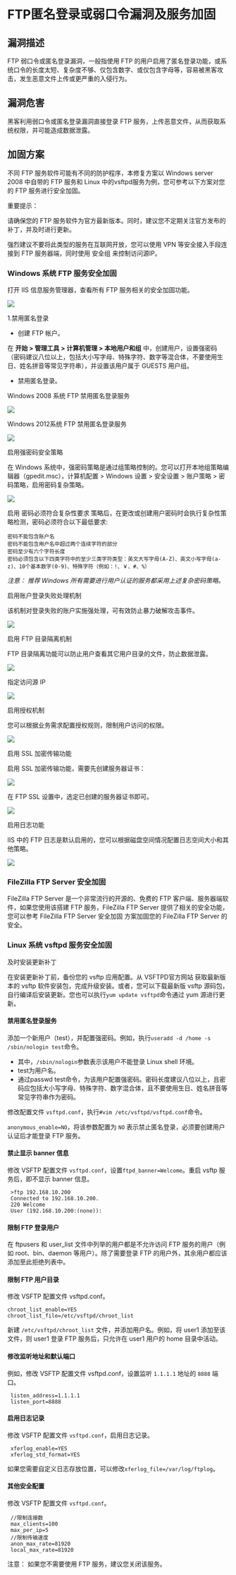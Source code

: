 # FTP匿名登录或弱口令漏洞及服务加固

## 漏洞描述
FTP 弱口令或匿名登录漏洞，一般指使用 FTP 的用户启用了匿名登录功能，或系统口令的长度太短、复杂度不够、仅包含数字、或仅包含字母等，容易被黑客攻击，发生恶意文件上传或更严重的入侵行为。

## 漏洞危害
黑客利用弱口令或匿名登录漏洞直接登录 FTP 服务，上传恶意文件，从而获取系统权限，并可能造成数据泄露。

## 加固方案
不同 FTP 服务软件可能有不同的防护程序，本修复方案以 Windows server 2008 中自带的 FTP 服务和 Linux 中的vsftpd服务为例，您可参考以下方案对您的 FTP 服务进行安全加固。

重要提示：

请确保您的 FTP 服务软件为官方最新版本。同时，建议您不定期关注官方发布的补丁，并及时进行更新。

强烈建议不要将此类型的服务在互联网开放，您可以使用 VPN 等安全接入手段连接到 FTP 服务器端，同时使用 安全组 来控制访问源IP。

### Windows 系统 FTP 服务安全加固
打开 IIS 信息服务管理器，查看所有 FTP 服务相关的安全加固功能。

![](./pic/2019-07-30-02-59-43.png)

1.禁用匿名登录

- 创建 FTP 帐户。

在 **开始 > 管理工具 > 计算机管理 > 本地用户和组** 中，创建用户，设置强密码（密码建议八位以上，包括大小写字母、特殊字符、数字等混合体，不要使用生日、姓名拼音等常见字符串），并设置该用户属于 GUESTS 用户组。

- 禁用匿名登录。

Windows 2008 系统 FTP 禁用匿名登录服务

![](./pic/2019-07-30-03-00-13.png)

Windows 2012系统 FTP 禁用匿名登录服务

![](./pic/FTP.png)

启用强密码安全策略

在 Windows 系统中，强密码策略是通过组策略控制的。您可以打开本地组策略编辑器（gpedit.msc），计算机配置 > Windows 设置 > 安全设置 > 账户策略 > 密码策略，启用密码复杂策略。

![](./pic/pw.png)

启用 密码必须符合复杂性要求 策略后，在更改或创建用户密码时会执行复杂性策略检测，密码必须符合以下最低要求:
```
密码不能包含账户名
密码不能包含用户名中超过两个连续字符的部分
密码至少有六个字符长度
密码必须包含以下四类字符中的至少三类字符类型：英文大写字母(A-Z)、英文小写字母(a-z)、10个基本数字(0-9)、特殊字符（例如：!、￥、#、%）
```

_注意： 推荐 Windows 所有需要进行用户认证的服务都采用上述复杂密码策略。_

启用账户登录失败处理机制

该机制对登录失败的账户实施强处理，可有效防止暴力破解攻击事件。

![](./pic/sg.png)

启用 FTP 目录隔离机制

FTP 目录隔离功能可以防止用户查看其它用户目录的文件，防止数据泄露。

![](./pic/dc.png)

指定访问源 IP

![](./pic/ip.png)

启用授权机制

您可以根据业务需求配置授权规则，限制用户访问的权限。

![](./pic/ac.png)

启用 SSL 加密传输功能

启用 SSL 加密传输功能，需要先创建服务器证书：

![](./pic/ca1.png)

在 FTP SSL 设置中，选定已创建的服务器证书即可。

![](./pic/app.png)

启用日志功能

IIS 中的 FTP 日志是默认启用的，您可以根据磁盘空间情况配置日志空间大小和其他策略。

![](./pic/log.png)

### FileZilla FTP Server 安全加固
FileZilla FTP Server 是一个非常流行的开源的、免费的 FTP 客户端、服务器端软件，如果您使用该搭建 FTP 服务，FileZilla FTP Server 提供了相关的安全功能，您可以参考 FileZilla FTP Server 安全加固 方案加固您的 FileZilla FTP Server 的安全。

### Linux 系统 vsftpd 服务安全加固
及时安装更新补丁

在安装更新补丁前，备份您的 vsftp 应用配置。从 VSFTPD官方网站 获取最新版本的 vsftp 软件安装包，完成升级安装。或者，您可以下载最新版 vsftp 源码包，自行编译后安装更新。您也可以执行`yum update vsftpd`命令通过 yum 源进行更新。

#### 禁用匿名登录服务

添加一个新用户（test），并配置强密码。例如，执行`useradd -d /home -s /sbin/nologin test`命令。

- 其中，`/sbin/nologin`参数表示该用户不能登录 Linux shell 环境。
- test为用户名。
- 通过passwd test命令，为该用户配置强密码。密码长度建议八位以上，且密码应包括大小写字母、特殊字符、数字混合体，且不要使用生日、姓名拼音等常见字符串作为密码。

修改配置文件 `vsftpd.conf`，执行`#vim /etc/vsftpd/vsftpd.conf`命令。

`anonymous_enable=NO`，将该参数配置为 `NO` 表示禁止匿名登录，必须要创建用户认证后才能登录 FTP 服务。

#### 禁止显示 banner 信息

修改 VSFTP 配置文件 `vsftpd.conf`，设置`ftpd_banner=Welcome`。重启 vsftp 服务后，即不显示 banner 信息。
```
 >ftp 192.168.10.200
 Connected to 192.168.10.200.
 220 Welcome
 User (192.168.10.200:(none)):
```
#### 限制 FTP 登录用户

在 ftpusers 和 user_list 文件中列举的用户都是不允许访问 FTP 服务的用户（例如 root、bin、daemon 等用户）。除了需要登录 FTP 的用户外，其余用户都应该添加至此拒绝列表中。

#### 限制 FTP 用户目录

修改 VSFTP 配置文件 vsftpd.conf。
```
chroot_list_enable=YES
chroot_list_file=/etc/vsftpd/chroot_list
```

新建 `/etc/vsftpd/chroot_list` 文件，并添加用户名。例如，将 user1 添加至该文件，则 user1 登录 FTP 服务后，只允许在 user1 用户的 home 目录中活动。

#### 修改监听地址和默认端口

例如，修改 VSFTP 配置文件 vsftpd.conf，设置监听 `1.1.1.1` 地址的 `8888` 端口。
```
 listen_address=1.1.1.1
 listen_port=8888
```

#### 启用日志记录

修改 VSFTP 配置文件 `vsftpd.conf`，启用日志记录。
```
 xferlog_enable=YES
 xferlog_std_format=YES
```
如果您需要自定义日志存放位置，可以修改`xferlog_file=/var/log/ftplog`。

#### 其他安全配置

修改 VSFTP 配置文件 `vsftpd.conf`。
```
 //限制连接数 
 max_clients=100 
 max_per_ip=5 
 //限制传输速度 
 anon_max_rate=81920 
 local_max_rate=81920
```
注意： 如果您不需要使用 FTP 服务，建议您关闭该服务。